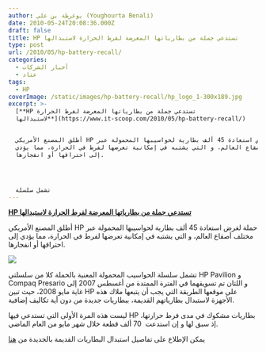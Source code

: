 ```yaml
---
author: يوغرطة بن علي (Youghourta Benali)
date: 2010-05-24T20:08:36.000Z
draft: false
title: HP تستدعي جملة من بطارياتها المعرضة لفرط الحرارة لاستبدالها
type: post
url: /2010/05/hp-battery-recall/
categories:
  - أخبار الشركات
  - عتاد
tags:
  - HP
coverImage: /static/images/hp-battery-recall/hp_logo_1-300x189.jpg
excerpt: >-
  [**HP تستدعي جملة من بطارياتها المعرضة لفرط الحرارة
  لاستبدالها**](https://www.it-scoop.com/2010/05/hp-battery-recall/)


  أطلق المصنع الأمريكي HP حملة لغرض استعادة 45 ألف بطارية لحواسيبها المحمولة عبر
  مختلف أصقاع العالم، و التي يشتبه في إمكانية تعرضها لفرط في الحرارة، مما يؤدي
  إلى احتراقها أو انفجارها.




  تشمل سلسلة
---
```

[**HP تستدعي جملة من بطارياتها المعرضة لفرط الحرارة لاستبدالها**](https://www.it-scoop.com/2010/05/hp-battery-recall/)

أطلق المصنع الأمريكي HP حملة لغرض استعادة 45 ألف بطارية لحواسيبها المحمولة عبر مختلف أصقاع العالم، و التي يشتبه في إمكانية تعرضها لفرط في الحرارة، مما يؤدي إلى احتراقها أو انفجارها.

![](/static/images/hp-battery-recall/hp_logo\_1-300x189.jpg)

تشمل سلسلة الحواسيب المحمولة المعنية بالحملة كلا من سلسلتي HP Pavilion و Compaq Presario و اللتان تم تسويقهما في الفترة الممتدة من أغسطس 2007 إلى غاية مايو 2008، حيث تبين HP على موقعها الطريقة التي يجب أن يتبعها ملاك هذه الأجهزة لاستبدال بطارياتهم القديمة، ببطاريات جديدة من دون أية تكاليف إضافية.

ليست هذه المرة الأولى التي تستدعي فيها HP بطاريات مشكوك في مدى فرط حرارتها، إذ سبق لها و إن استدعت  70 ألف قطعة خلال شهر مايو من العام الماضي.

يمكن الإطلاع على تفاصيل استبدال البطاريات القديمة بالجديدة من [هنا](http://bpr.hpordercenter.com/HBPR/US-en/M14.aspx)
